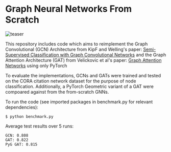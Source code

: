 # Graph Neural Networks From Scratch

![teaser](Velickovic_et_al-1.jpg)

This repository includes code which aims to reimplement the Graph Convolutional (GCN) Architecture from KipF and Welling's paper: [Semi-Supervised Classification with Graph Convolutional Networks](https://www.google.com/url?sa=t&rct=j&q=&esrc=s&source=web&cd=&cad=rja&uact=8&ved=2ahUKEwjH3ICgqsqEAxVE7skDHSe1B0cQFnoECAYQAQ&url=https%3A%2F%2Farxiv.org%2Fabs%2F1609.02907&usg=AOvVaw1HSQRqpg9PIWjueBnAIuC8&opi=89978449) and the Graph Attention Architecture (GAT) from Velickovic et al's paper: [Graph Attention Networks](https://www.google.com/url?sa=t&rct=j&q=&esrc=s&source=web&cd=&cad=rja&uact=8&ved=2ahUKEwj7gZ_PqsqEAxVL7skDHYJgCE4QFnoECBEQAQ&url=https%3A%2F%2Farxiv.org%2Fabs%2F1710.10903&usg=AOvVaw3V0c3RJ86MZ70WLK2qpipV&opi=89978449) using only PyTorch 

To evaluate the implementations, GCNs and GATs were trained and tested on the CORA citation network dataset for the purpose of node classification. Additionally, a PyTorch Geometric variant of a GAT were compoared against from the from-scratch GNNs.

To run the code (see imported packages in benchmark.py for relevant dependencies):

```
$ python benchmark.py 
```
Average test results over 5 runs:

```
GCN: 0.808
GAT: 0.822
PyG GAT: 0.815
```